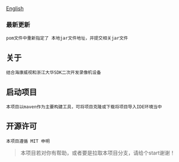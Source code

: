 [English](https://github.com/clpz299/monitor/blob/master/README.en.md "标题")

### 最新更新
    pom文件中重新指定了 本地jar文件地址，并提交相关jar文件

## 关于
    结合海康威视和浙江大华SDK二次开发录像机设备

## 启动项目
    本项目以maven作为主要构建工具，可将项目克隆或下载将项目导入IDE环境当中

## 开源许可
    本项目遵循 MIT 申明

> 本项目若对你有帮助，或者要是拉取本项目分支，请给个start谢谢！
